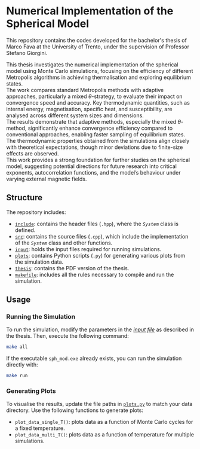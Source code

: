# Numerical Implementation of the Spherical Model
This repository contains the codes developed for the bachelor's thesis of Marco Fava at the University of Trento, under the supervision of Professor Stefano Giorgini.  

This thesis investigates the numerical implementation of the spherical model using Monte Carlo simulations, focusing on the efficiency of different Metropolis algorithms in achieving thermalisation and exploring equilibrium states.  
The work compares standard Metropolis methods with adaptive approaches, particularly a mixed $\theta$-strategy, to evaluate their impact on convergence speed and accuracy. Key thermodynamic quantities, such as internal energy, magnetisation, specific heat, and susceptibility, are analysed across different system sizes and dimensions.  
The results demonstrate that adaptive methods, especially the mixed $\theta$-method, significantly enhance
convergence efficiency compared to conventional approaches, enabling faster sampling of equilibrium states. The thermodynamic properties obtained from the simulations align closely with theoretical expectations, though minor deviations due to finite-size effects are observed.  
This work provides a strong foundation for further studies on the spherical model, suggesting potential directions for future research into critical exponents, autocorrelation functions, and the model’s behaviour under varying external magnetic fields.  


## Structure  
The repository includes:  
- [`include`](include/): contains the header files (`.hpp`), where the *`System`* class is defined.  
- [`src`](src/): contains the source files (`.cpp`), which include the implementation of the *`System`* class and other functions.  
- [`input`](input_folder/): holds the input files required for running simulations.  
- [`plots`](plots/): contains Python scripts (`.py`) for generating various plots from the simulation data.  
- [`thesis`](thesis/): contains the PDF version of the thesis.  
- [`makefile`](makefile): includes all the rules necessary to compile and run the simulation.  

## Usage  

### Running the Simulation  
To run the simulation, modify the parameters in the [*input file*](input_folder/inputfile.txt) as described in the thesis. Then, execute the following command:  
```bash  
make all  
```  
If the executable `sph_mod.exe` already exists, you can run the simulation directly with:  
```bash  
make run  
```  

### Generating Plots  
To visualise the results, update the file paths in [`plots.py`](plots/plots.py) to match your data directory. Use the following functions to generate plots:  
- `plot_data_single_T()`: plots data as a function of Monte Carlo cycles for a fixed temperature.  
- `plot_data_multi_T()`: plots data as a function of temperature for multiple simulations.
